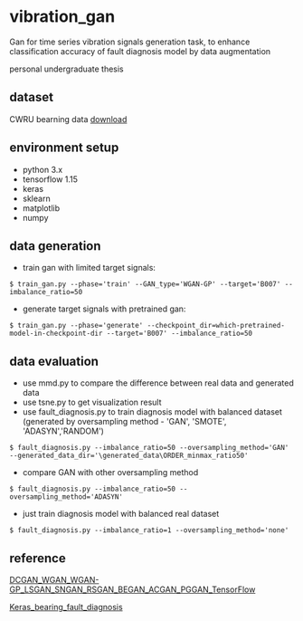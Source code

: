 # vibration_gan
Gan for time series vibration signals generation task, to enhance classification accuracy of fault diagnosis model by data augmentation


personal undergraduate thesis

## dataset
CWRU bearning data
[download](https://csegroups.case.edu/bearingdatacenter/pages/download-data-file)

## environment setup
- python 3.x
- tensorflow 1.15
- keras
- sklearn
- matplotlib
- numpy

## data generation 
- train gan with limited target signals:
```
$ train_gan.py --phase='train' --GAN_type='WGAN-GP' --target='B007' --imbalance_ratio=50
```
- generate target signals with pretrained gan:
```
$ train_gan.py --phase='generate' --checkpoint_dir=which-pretrained-model-in-checkpoint-dir --target='B007' --imbalance_ratio=50
```

## data evaluation
- use mmd.py to compare the difference between real data and generated data
- use tsne.py to get visualization result
- use fault_diagnosis.py to train diagnosis model with balanced dataset (generated by oversampling method - 'GAN', 'SMOTE', 'ADASYN','RANDOM')
```
$ fault_diagnosis.py --imbalance_ratio=50 --oversampling_method='GAN' --generated_data_dir='\generated_data\ORDER_minmax_ratio50'
```
- compare GAN with other oversampling method
```
$ fault_diagnosis.py --imbalance_ratio=50 --oversampling_method='ADASYN' 
```
- just train diagnosis model with balanced real dataset
```
$ fault_diagnosis.py --imbalance_ratio=1 --oversampling_method='none' 
```

## reference
[DCGAN_WGAN_WGAN-GP_LSGAN_SNGAN_RSGAN_BEGAN_ACGAN_PGGAN_TensorFlow](https://github.com/MingtaoGuo/DCGAN_WGAN_WGAN-GP_LSGAN_SNGAN_RSGAN_BEGAN_ACGAN_PGGAN_TensorFlow/blob/master/GANs.py)

[Keras_bearing_fault_diagnosis](https://github.com/zhangjiali1201/Keras_bearing_fault_diagnosis)
